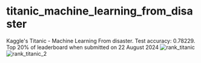 # titanic_machine_learning_from_disaster
Kaggle's Titanic - Machine Learning From disaster. Test accuracy: 0.78229. Top 20% of leaderboard when submitted on 22 August 2024 
![rank_titanic](https://github.com/user-attachments/assets/1f568d78-4173-40f6-902e-1f9435f2a2e9)
![rank_titanic_2](https://github.com/user-attachments/assets/80851320-d11c-4539-950c-eabc0450b4b5)
